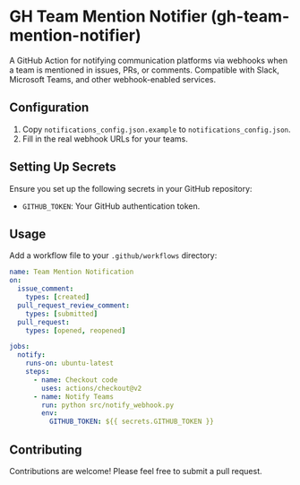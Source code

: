 # GH Team Mention Notifier (gh-team-mention-notifier)

A GitHub Action for notifying communication platforms via webhooks when a team is mentioned in issues, PRs, or comments. Compatible with Slack, Microsoft Teams, and other webhook-enabled services.

## Configuration

1. Copy `notifications_config.json.example` to `notifications_config.json`.
2. Fill in the real webhook URLs for your teams.

## Setting Up Secrets

Ensure you set up the following secrets in your GitHub repository:

- `GITHUB_TOKEN`: Your GitHub authentication token.

## Usage

Add a workflow file to your `.github/workflows` directory:

```yaml
name: Team Mention Notification
on:
  issue_comment:
    types: [created]
  pull_request_review_comment:
    types: [submitted]
  pull_request:
    types: [opened, reopened]

jobs:
  notify:
    runs-on: ubuntu-latest
    steps:
      - name: Checkout code
        uses: actions/checkout@v2
      - name: Notify Teams
        run: python src/notify_webhook.py
        env:
          GITHUB_TOKEN: ${{ secrets.GITHUB_TOKEN }}
```

## Contributing
Contributions are welcome! Please feel free to submit a pull request.